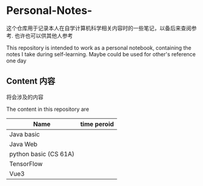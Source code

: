 # Personal-Notes-

这个仓库用于记录本人在自学计算机科学相关内容时的一些笔记，以备后来查阅参考. 也许也可以供其他人参考

This repository is intended to work as a personal notebook, containing the notes I take during self-learning. Maybe could be used for other's reference one day

## Content 内容
将会涉及的内容

The content in this repository are

|Name|time peroid|
|---|---|
|Java basic| |
|Java Web| |
|python basic (CS 61A)| |
|TensorFlow| |
|Vue3| |

